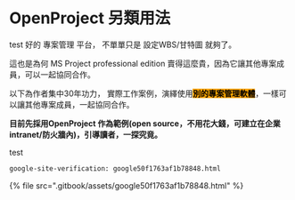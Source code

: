 <head>
<title>OpenProject 另類用法</title>
<meta name="google-site-verification" content="hwkotx1SDsErXy_l9oABt1e_nghzRhJs4-uGf16GzfE" />

# OpenProject 另類用法
test
好的 專案管理 平台， 不單單只是  設定WBS/甘特圖 就夠了。

這也是為何 MS Project professional edition 賣得這麼貴，因為它讓其他專案成員，可以一起協同合作。

以下為作者集中30年功力， 實際工作案例，演繹使用<mark style="background-color:orange;">**別的專案管理軟體**</mark>，一樣可以讓其他專案成員，一起協同合作。&#x20;

**目前先採用OpenProject 作為範例(open source，不用花大錢，可建立在企業intranet/防火牆內)，引導讀者，一探究竟。**&#x20;

test


```html
google-site-verification: google50f1763af1b78848.html
```

{% file src=".gitbook/assets/google50f1763af1b78848.html" %}

</head>

